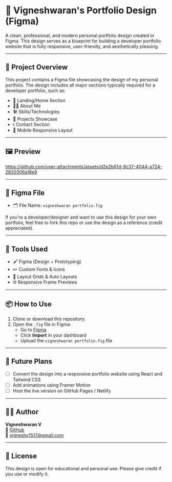 # 🎨 Vigneshwaran's Portfolio Design (Figma)

A clean, professional, and modern personal portfolio design created in Figma. This design serves as a blueprint for building a developer portfolio website that is fully responsive, user-friendly, and aesthetically pleasing.

---

## 📌 Project Overview

This project contains a Figma file showcasing the design of my personal portfolio. The design includes all major sections typically required for a developer portfolio, such as:

- 👋 Landing/Home Section
- 🧑‍💻 About Me
- 🛠️ Skills/Technologies
- 📂 Projects Showcase
- 📞 Contact Section
- 📱 Mobile Responsive Layout

---

## 🖼️ Preview


https://github.com/user-attachments/assets/d2e2b61d-9c37-4044-a724-2820306a18e9



---

## 📁 Figma File

- 🗂️ File Name: `vigneshwaran portfolio.fig`

If you're a developer/designer and want to use this design for your own portfolio, feel free to fork this repo or use the design as a reference (credit appreciated).

---

## 🧰 Tools Used

- 🖌️ Figma (Design + Prototyping)
- ✏️ Custom Fonts & Icons
- 📐 Layout Grids & Auto Layouts
- 🌐 Responsive Frame Previews

---

## 📦 How to Use

1. Clone or download this repository.
2. Open the `.fig` file in Figma:
   - Go to [Figma](https://figma.com)
   - Click **Import** in your dashboard
   - Upload the `vigneshwaran portfolio.fig` file

---

## 📌 Future Plans

- [ ] Convert the design into a responsive portfolio website using React and Tailwind CSS
- [ ] Add animations using Framer Motion
- [ ] Host the live version on GitHub Pages / Netlify

---

## 🙋‍♂️ Author

**Vigneshwaran V**  
🔗 [GitHub](https://github.com/vigneshv046)  
📧 vigneshv1517@gmail.com

---

## 📄 License

This design is open for educational and personal use. Please give credit if you use or modify it.

